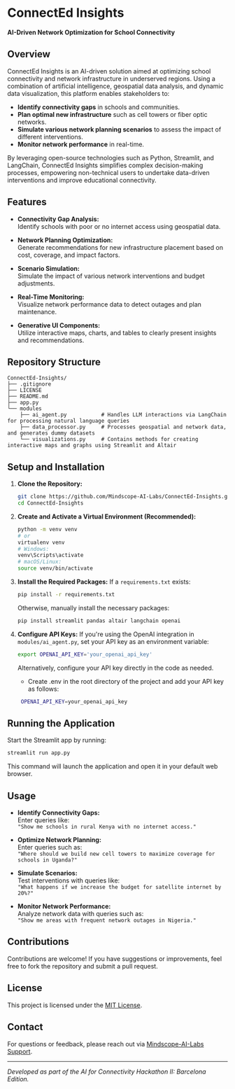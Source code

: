 # ConnectEd Insights

**AI-Driven Network Optimization for School Connectivity**

## Overview

ConnectEd Insights is an AI-driven solution aimed at optimizing school connectivity and network infrastructure in underserved regions. Using a combination of artificial intelligence, geospatial data analysis, and dynamic data visualization, this platform enables stakeholders to:

- **Identify connectivity gaps** in schools and communities.
- **Plan optimal new infrastructure** such as cell towers or fiber optic networks.
- **Simulate various network planning scenarios** to assess the impact of different interventions.
- **Monitor network performance** in real-time.

By leveraging open-source technologies such as Python, Streamlit, and LangChain, ConnectEd Insights simplifies complex decision-making processes, empowering non-technical users to undertake data-driven interventions and improve educational connectivity.

## Features

- **Connectivity Gap Analysis:**  
  Identify schools with poor or no internet access using geospatial data.

- **Network Planning Optimization:**  
  Generate recommendations for new infrastructure placement based on cost, coverage, and impact factors.

- **Scenario Simulation:**  
  Simulate the impact of various network interventions and budget adjustments.

- **Real-Time Monitoring:**  
  Visualize network performance data to detect outages and plan maintenance.

- **Generative UI Components:**  
  Utilize interactive maps, charts, and tables to clearly present insights and recommendations.

## Repository Structure

```
ConnectEd-Insights/
├── .gitignore
├── LICENSE
├── README.md
├── app.py
└── modules
    ├── ai_agent.py           # Handles LLM interactions via LangChain for processing natural language queries
    ├── data_processor.py     # Processes geospatial and network data, and generates dummy datasets
    └── visualizations.py     # Contains methods for creating interactive maps and graphs using Streamlit and Altair
```

## Setup and Installation

1. **Clone the Repository:**
   ```bash
   git clone https://github.com/Mindscope-AI-Labs/ConnectEd-Insights.git
   cd ConnectEd-Insights
   ```

2. **Create and Activate a Virtual Environment (Recommended):**
   ```bash
   python -m venv venv
   # or
   virtualenv venv
   # Windows:
   venv\Scripts\activate
   # macOS/Linux:
   source venv/bin/activate
   ```

3. **Install the Required Packages:**
   If a `requirements.txt` exists:
   ```bash
   pip install -r requirements.txt
   ```
   Otherwise, manually install the necessary packages:
   ```bash
   pip install streamlit pandas altair langchain openai
   ```

4. **Configure API Keys:**
   If you're using the OpenAI integration in `modules/ai_agent.py`, set your API key as an environment variable:
   ```bash
   export OPENAI_API_KEY='your_openai_api_key'
   ```
   Alternatively, configure your API key directly in the code as needed.

   - Create .env in the root directory of the project and add your API key as follows:
    ```bash
     OPENAI_API_KEY=your_openai_api_key
    ```


## Running the Application

Start the Streamlit app by running:
```bash
streamlit run app.py
```
This command will launch the application and open it in your default web browser.

## Usage

- **Identify Connectivity Gaps:**  
  Enter queries like:  
  `"Show me schools in rural Kenya with no internet access."`

- **Optimize Network Planning:**  
  Enter queries such as:  
  `"Where should we build new cell towers to maximize coverage for schools in Uganda?"`

- **Simulate Scenarios:**  
  Test interventions with queries like:  
  `"What happens if we increase the budget for satellite internet by 20%?"`

- **Monitor Network Performance:**  
  Analyze network data with queries such as:  
  `"Show me areas with frequent network outages in Nigeria."`

## Contributions

Contributions are welcome! If you have suggestions or improvements, feel free to fork the repository and submit a pull request.

## License

This project is licensed under the [MIT License](LICENSE).

## Contact

For questions or feedback, please reach out via [Mindscope-AI-Labs Support](mailto:paulmwaura254@gmail.com).

---

*Developed as part of the AI for Connectivity Hackathon II: Barcelona Edition.*
